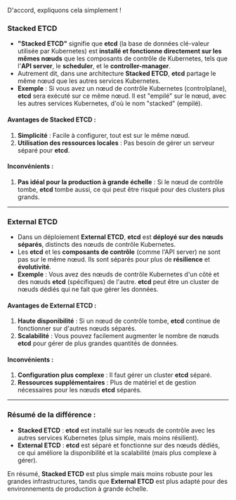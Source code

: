 D'accord, expliquons cela simplement !

### **Stacked ETCD**

- **"Stacked ETCD"** signifie que **etcd** (la base de données clé-valeur utilisée par Kubernetes) est **installé et fonctionne directement sur les mêmes nœuds** que les composants de contrôle de Kubernetes, tels que l'**API server**, le **scheduler**, et le **controller-manager**.
- Autrement dit, dans une architecture **Stacked ETCD**, **etcd** partage le même nœud que les autres services Kubernetes.
- **Exemple** : Si vous avez un nœud de contrôle Kubernetes (controlplane), **etcd** sera exécuté sur ce même nœud. Il est "empilé" sur le nœud, avec les autres services Kubernetes, d'où le nom "stacked" (empilé).

#### **Avantages** de Stacked ETCD :
1. **Simplicité** : Facile à configurer, tout est sur le même nœud.
2. **Utilisation des ressources locales** : Pas besoin de gérer un serveur séparé pour **etcd**.

#### **Inconvénients** :
1. **Pas idéal pour la production à grande échelle** : Si le nœud de contrôle tombe, **etcd** tombe aussi, ce qui peut être risqué pour des clusters plus grands.

---

### **External ETCD**

- Dans un déploiement **External ETCD**, **etcd** est **déployé sur des nœuds séparés**, distincts des nœuds de contrôle Kubernetes.
- Les **etcd** et les **composants de contrôle** (comme l'API server) ne sont pas sur le même nœud. Ils sont séparés pour plus de **résilience** et **évolutivité**.
- **Exemple** : Vous avez des nœuds de contrôle Kubernetes d'un côté et des nœuds **etcd** (spécifiques) de l'autre. **etcd** peut être un cluster de nœuds dédiés qui ne fait que gérer les données.

#### **Avantages** de External ETCD :
1. **Haute disponibilité** : Si un nœud de contrôle tombe, **etcd** continue de fonctionner sur d'autres nœuds séparés.
2. **Scalabilité** : Vous pouvez facilement augmenter le nombre de nœuds **etcd** pour gérer de plus grandes quantités de données.

#### **Inconvénients** :
1. **Configuration plus complexe** : Il faut gérer un cluster **etcd** séparé.
2. **Ressources supplémentaires** : Plus de matériel et de gestion nécessaires pour les nœuds **etcd** séparés.

---

### **Résumé de la différence** :
- **Stacked ETCD** : **etcd** est installé sur les nœuds de contrôle avec les autres services Kubernetes (plus simple, mais moins résilient).
- **External ETCD** : **etcd** est séparé et fonctionne sur des nœuds dédiés, ce qui améliore la disponibilité et la scalabilité (mais plus complexe à gérer).

En résumé, **Stacked ETCD** est plus simple mais moins robuste pour les grandes infrastructures, tandis que **External ETCD** est plus adapté pour des environnements de production à grande échelle.